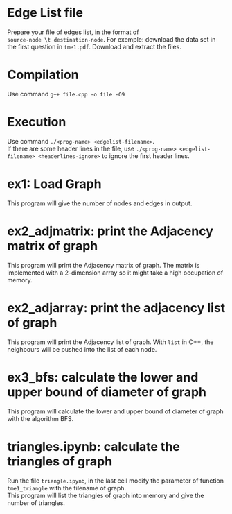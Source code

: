# Edge List file

Prepare your file of edges list, in the format of  
`source-node \t destination-node`. 
For exemple: download the data set in the first question in `tme1.pdf`. Download and extract the files.

# Compilation

Use command `g++ file.cpp -o file -O9`

# Execution

Use command `./<prog-name> <edgelist-filename>`.  
If there are some header lines in the file, use `./<prog-name> <edgelist-filename> <headerlines-ignore>` to ignore the first header lines.

# ex1: Load Graph
 This program will give the number of nodes and edges in output.

# ex2_adjmatrix: print the Adjacency matrix of graph

This program will print the Adjacency matrix of graph. The matrix is implemented with a 2-dimension array so it might take a high occupation of memory.

# ex2_adjarray: print the adjacency list of graph

This program will print the Adjacency list of graph. With `list` in C++, the neighbours will be pushed into the list of each node.  

# ex3_bfs: calculate the lower and upper bound of diameter of graph

This program will calculate the lower and upper bound of diameter of graph with the algorithm BFS.

# triangles.ipynb: calculate the triangles of graph
Run the file `triangle.ipynb`, in the last cell modify the parameter of function `tme1_triangle` with the filename of graph.  
This program will list the triangles of graph into memory and give the number of triangles.



